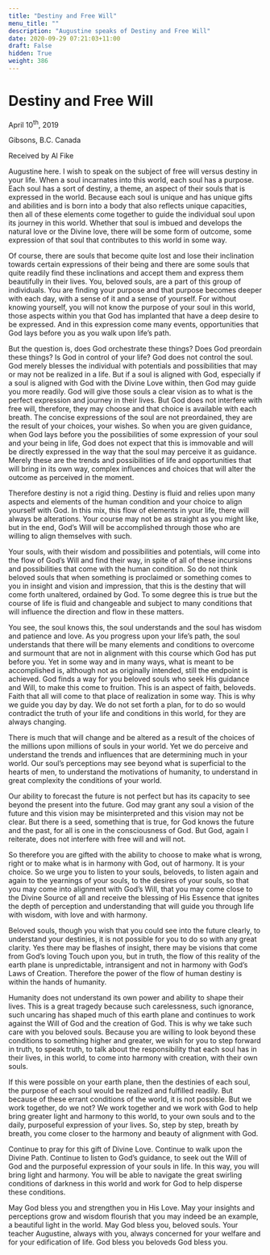 ```yaml
---
title: "Destiny and Free Will"
menu_title: ""
description: "Augustine speaks of Destiny and Free Will"
date: 2020-09-29 07:21:03+11:00
draft: False
hidden: True
weight: 386
---
```

# Destiny and Free Will 


April 10<sup>th</sup>, 2019

Gibsons, B.C. Canada

Received by Al Fike



Augustine here. I wish to speak on the subject of free will versus destiny in your life. When a soul incarnates into this world, each soul has a purpose. Each soul has a sort of destiny, a theme, an aspect of their souls that is expressed in the world. Because each soul is unique and has unique gifts and abilities and is born into a body that also reflects unique capacities, then all of these elements come together to guide the individual soul upon its journey in this world. Whether that soul is imbued and develops the natural love or the Divine love, there will be some form of outcome, some expression of that soul that contributes to this world in some way. 

Of course, there are souls that become quite lost and lose their inclination towards certain expressions of their being and there are some souls that quite readily find these inclinations and accept them and express them beautifully in their lives. You, beloved souls, are a part of this group of individuals. You are finding your purpose and that purpose becomes deeper with each day, with a sense of it and a sense of yourself. For without knowing yourself, you will not know the purpose of your soul in this world, those aspects within you that God has implanted that have a deep desire to be expressed. And in this expression come many events, opportunities that God lays before you as you walk upon life’s path.

But the question is, does God orchestrate these things? Does God preordain these things? Is God in control of your life? God does not control the soul. God merely blesses the individual with potentials and possibilities that may or may not be realized in a life. But if a soul is aligned with God, especially if a soul is aligned with God with the Divine Love within, then God may guide you more readily. God will give those souls a clear vision as to what is the perfect expression and journey in their lives. But God does not interfere with free will, therefore, they may choose and that choice is available with each breath. The concise expressions of the soul are not preordained, they are the result of your choices, your wishes. So when you are given guidance, when God lays before you the possibilities of some expression of your soul and your being in life, God does not expect that this is immovable and will be directly expressed in the way that the soul may perceive it as guidance. Merely these are the trends and possibilities of life and opportunities that will bring in its own way, complex influences and choices that will alter the outcome as perceived in the moment. 

Therefore destiny is not a rigid thing. Destiny is fluid and relies upon many aspects and elements of the human condition and your choice to align yourself with God. In this mix, this flow of elements in your life, there will always be alterations. Your course may not be as straight as you might like, but in the end, God’s Will will be accomplished through those who are willing to align themselves with such. 

Your souls, with their wisdom and possibilities and potentials, will come into the flow of God’s Will and find their way, in spite of all of these incursions and possibilities that come with the human condition. So do not think beloved souls that when something is proclaimed or something comes to you in insight and vision and impression, that this is the destiny that will come forth unaltered, ordained by God. To some degree this is true but the course of life is fluid and changeable and subject to many conditions that will influence the direction and flow in these matters. 

You see, the soul knows this, the soul understands and the soul has wisdom and patience and love. As you progress upon your life’s path, the soul understands that there will be many elements and conditions to overcome and surmount that are not in alignment with this course which God has put before you. Yet in some way and in many ways, what is meant to be accomplished is, although not as originally intended, still the endpoint is achieved. God finds a way for you beloved souls who seek His guidance and Will, to make this come to fruition. This is an aspect of faith, beloveds. Faith that all will come to that place of realization in some way. This is why we guide you day by day. We do not set forth a plan, for to do so would contradict the truth of your life and conditions in this world, for they are always changing. 

There is much that will change and be altered as a result of the choices of the millions upon millions of souls in your world. Yet we do perceive and understand the trends and influences that are determining much in your world. Our soul’s perceptions may see beyond what is superficial to the hearts of men, to understand the motivations of humanity, to understand in great complexity the conditions of your world. 

Our ability to forecast the future is not perfect but has its capacity to see beyond the present into the future. God may grant any soul a vision of the future and this vision may be misinterpreted and this vision may not be clear. But there is a seed, something that is true, for God knows the future and the past, for all is one in the consciousness of God. But God, again I reiterate, does not interfere with free will and will not. 

So therefore you are gifted with the ability to choose to make what is wrong, right or to make what is in harmony with God, out of harmony. It is your choice. So we urge you to listen to your souls, beloveds, to listen again and again to the yearnings of your souls, to the desires of your souls, so that you may come into alignment with God’s Will, that you may come close to the Divine Source of all and receive the blessing of His Essence that ignites the depth of perception and understanding that will guide you through life with wisdom, with love and with harmony.

Beloved souls, though you wish that you could see into the future clearly, to understand your destinies, it is not possible for you to do so with any great clarity. Yes there may be flashes of insight, there may be visions that come from God’s loving Touch upon you, but in truth, the flow of this reality of the earth plane is unpredictable, intransigent and not in harmony with God’s Laws of Creation. Therefore the power of the flow of human destiny is within the hands of humanity. 

Humanity does not understand its own power and ability to shape their lives. This is a great tragedy because such carelessness, such ignorance, such uncaring has shaped much of this earth plane and continues to work against the Will of God and the creation of God. This is why we take such care with you beloved souls. Because you are willing to look beyond these conditions to something higher and greater, we wish for you to step forward in truth, to speak truth, to talk about the responsibility that each soul has in their lives, in this world, to come into harmony with creation, with their own souls. 

If this were possible on your earth plane, then the destinies of each soul, the purpose of each soul would be realized and fulfilled readily. But because of these errant conditions of the world, it is not possible. But we work together, do we not? We work together and we work with God to help bring greater light and harmony to this world, to your own souls and to the daily, purposeful expression of your lives. So, step by step, breath by breath, you come closer to the harmony and beauty of alignment with God. 

Continue to pray for this gift of Divine Love. Continue to walk upon the Divine Path. Continue to listen to God’s guidance, to seek out the Will of God and the purposeful expression of your souls in life. In this way, you will bring light and harmony. You will be able to navigate the great swirling conditions of darkness in this world and work for God to help disperse these conditions. 

May God bless you and strengthen you in His Love. May your insights and perceptions grow and wisdom flourish that you may indeed be an example, a beautiful light in the world. May God bless you, beloved souls. Your teacher Augustine, always with you, always concerned for your welfare and for your edification of life. God bless you beloveds God bless you.